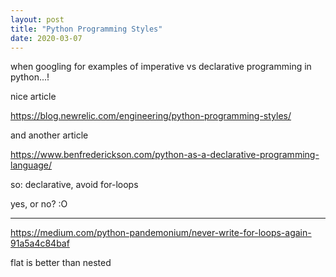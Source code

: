```yaml
---
layout: post
title: "Python Programming Styles"
date: 2020-03-07
---
```


when googling for examples of imperative vs declarative programming in python...!

nice article

https://blog.newrelic.com/engineering/python-programming-styles/

and another article

https://www.benfrederickson.com/python-as-a-declarative-programming-language/

so: declarative, avoid for-loops

yes, or no? :O

---

https://medium.com/python-pandemonium/never-write-for-loops-again-91a5a4c84baf

flat is better than nested
